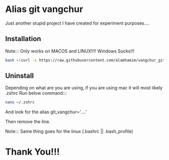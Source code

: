 
# Alias git vangchur 

Just another stupid project I have created for experiment purposes....

## Installation

Note::: Only works on MACOS and LINUX!!!! Windows Sucks!!!
```bash
bash <(curl -s https://raw.githubusercontent.com/alamhamim/vangchur_git/main/install.sh)

```

## Uninstall
Depending on what are you are using, if you are using mac it will most likely .zshrc
Run below command:::

```bash
nano ~/.zshrc
```

And look for the alias git_vangchur='....'

Then remove the line. 

Note::: Same thing goes for the linux (.bashrc || .bash_profile)






# Thank You!!!  

